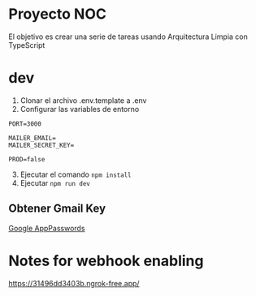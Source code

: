 # Proyecto NOC

El objetivo es crear una serie de tareas usando Arquitectura Limpia con TypeScript

# dev
1. Clonar el archivo .env.template a .env
2. Configurar las variables de entorno
```
PORT=3000

MAILER_EMAIL=
MAILER_SECRET_KEY=

PROD=false
```
3. Ejecutar el comando ```npm install```
4. Ejecutar ```npm run dev```


## Obtener Gmail Key
[Google AppPasswords](https://myaccount.google.com/u/0/apppasswords)


# Notes for webhook enabling
https://31496dd3403b.ngrok-free.app/
